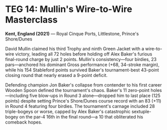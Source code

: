 # TEG 14: Mullin's Wire-to-Wire Masterclass

**Kent, England (2021)** — Royal Cinque Ports, Littlestone, Prince's Shore/Dunes

David Mullin claimed his third Trophy and ninth Green Jacket with a wire-to-wire victory, leading all 72 holes before holding off Alex Baker's furious final-round charge by just 2 points. Mullin's consistency—four birdies, 23 pars—anchored his dominant Gross performance (+68, 34-stroke margin), while his 154 Stableford points survived Baker's tournament-best 43-point closing round that nearly erased a 9-point deficit.

Defending champion Jon Baker's collapse from contender to his first career Wooden Spoon defined the tournament's chaos. Baker's 11 zero-point holes—including five blow-ups in Round 3 alone—dropped him to last place (125 points) despite setting Prince's Shore/Dunes course record with an 83 (+11) in Round 4 featuring four birdies. The tournament's carnage included 28 triple-bogeys or worse, capped by Alex Baker's catastrophic sextuple-bogey on the par-4 16th in the final round—a 10 that obliterated his comeback hopes.